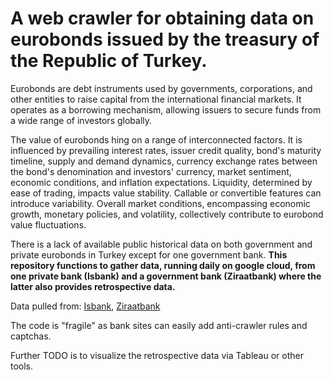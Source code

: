 # A web crawler for obtaining data on eurobonds issued by the treasury of the Republic of Turkey.

Eurobonds are debt instruments used by governments, corporations, and other entities to raise capital from the international financial markets. It operates as a borrowing mechanism, allowing issuers to secure funds from a wide range of investors globally. 

The value of eurobonds hing on a range of interconnected factors. It is influenced by prevailing interest rates, issuer credit quality, bond's maturity timeline, supply and demand dynamics, currency exchange rates between the bond's denomination and investors' currency, market sentiment, economic conditions, and inflation expectations. Liquidity, determined by ease of trading, impacts value stability. Callable or convertible features can introduce variability. Overall market conditions, encompassing economic growth, monetary policies, and volatility, collectively contribute to eurobond value fluctuations.

There is a lack of available public historical data on both government and private eurobonds in Turkey except for one government bank. **This repository functions to gather data, running daily on google cloud, from one private bank (Isbank) and a government bank (Ziraatbank) where the latter also provides retrospective data.** 

Data pulled from:
[Isbank](https://www.isbank.com.tr/eurobond-fiyatlari), 
[Ziraatbank](https://www.ziraatbank.com.tr/tr/bireysel/yatirim/eurobond#)

The code is "fragile" as bank sites can easily add anti-crawler rules and captchas.

Further TODO is to visualize the retrospective data via Tableau or other tools.
